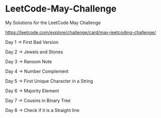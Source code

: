 # LeetCode-May-Challenge
My Solutions for the LeetCode May Challenge

https://leetcode.com/explore/challenge/card/may-leetcoding-challenge/

Day 1 -> First Bad Version

Day 2 -> Jewels and Stones

Day 3 -> Ransom Note

Day 4 -> Number Complement

Day 5 -> First Unique Character in a String

Day 6 -> Majority Element

Day 7 -> Cousins in Binary Tree

Day 8 -> Check if it is a Straight line

